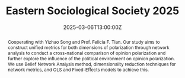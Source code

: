---
title: Eastern Sociological Society 2025

event: 2025 Eastern Sociological Society Annual Meeting
event_url: https://www.essnet.org/annual-conference

location: Boston Park Plaza Hotel
address:
  street: 50 Park Plaza at Arlington Street
  city: Boston
  region: MA
  postcode: '02116'
  country: United States

summary: 'Mapping Opinion Polarization: Belief Networks and Political Environment across 89 Countries in 2017-2022'
abstract: 'Cooperating with Yizhao Song and Prof. Felicia F. Tian. Our study aims to construct unified metrics for both dimensions of polarization through network analysis to conduct a cross-national comparison of opinion polarization and further explore the influence of the political environment on opinion polarization. We use Belief Network Analysis method, dimensionality reduction techniques for network metrics, and OLS and Fixed-Effects models to achieve this.'

# Talk start and end times.
#   End time can optionally be hidden by prefixing the line with `#`.
date: '2025-03-06T13:00:00Z'
date_end: '2030-03-06T14:00:00Z'
all_day: false

# Schedule page publish date (NOT talk date).
publishDate: '2025-04-08T00:00:00Z'

authors:
  - admin

tags: []

# Is this a featured talk? (true/false)
featured: false

image:
  image: 'essbanner.jpg'
  caption: 'ESS 2025 Conference'
  focal_point: Right

#links:
#  - icon: twitter
#    icon_pack: fab
#    name: Follow
#    url: https://twitter.com/georgecushen
url_code: ''
url_pdf: ''
url_slides: ''
url_video: ''

# Markdown Slides (optional).
#   Associate this talk with Markdown slides.
#   Simply enter your slide deck's filename without extension.
#   E.g. `slides = "example-slides"` references `content/slides/example-slides.md`.
#   Otherwise, set `slides = ""`.
slides: ""

# Projects (optional).
#   Associate this post with one or more of your projects.
#   Simply enter your project's folder or file name without extension.
#   E.g. `projects = ["internal-project"]` references `content/project/deep-learning/index.md`.
#   Otherwise, set `projects = []`.
# {{% callout note %}}
# Click on the **Slides** button above to view the built-in slides feature.
# {{% /callout %}}

# Slides can be added in a few ways:

# - **Create** slides using Hugo Blox Builder's [_Slides_](https://docs.hugoblox.com/reference/content-types/) feature and link using `slides` parameter in the front matter of the talk file
# - **Upload** an existing slide deck to `static/` and link using `url_slides` parameter in the front matter of the talk file
# - **Embed** your slides (e.g. Google Slides) or presentation video on this page using [shortcodes](https://docs.hugoblox.com/reference/markdown/).

# Further event details, including [page elements](https://docs.hugoblox.com/reference/markdown/) such as image galleries, can be added to the body of this page.

projects:
  - example
---